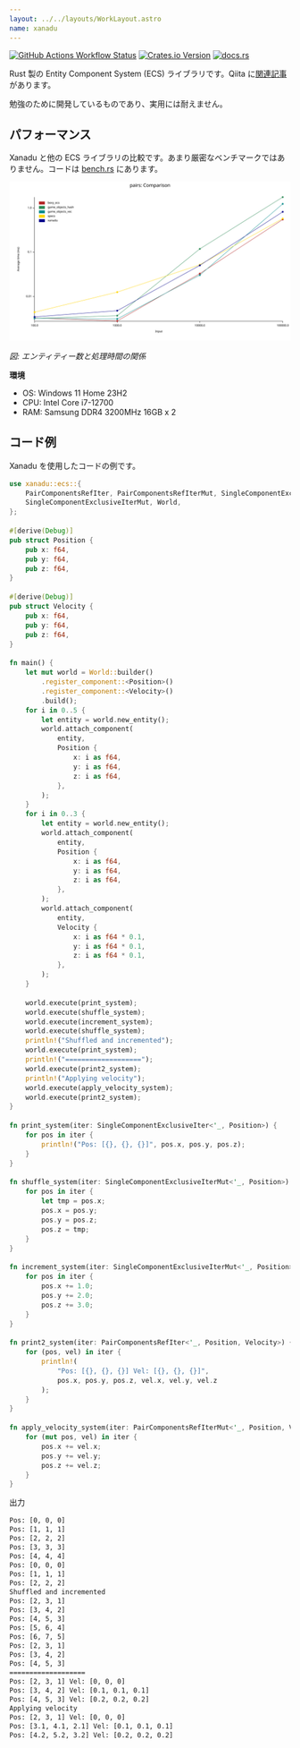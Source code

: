 ```yaml
---
layout: ../../layouts/WorkLayout.astro
name: xanadu
---
```

[![GitHub Actions Workflow Status](https://img.shields.io/github/actions/workflow/status/yuma140902/xanadu/ci.yml?logo=github&label=CI)](https://github.com/yuma140902/Xanadu/actions/workflows/ci.yml)
[![Crates.io Version](https://img.shields.io/crates/v/xanadu)](https://crates.io/crates/xanadu)
[![docs.rs](https://img.shields.io/docsrs/xanadu?logo=docsdotrs)](https://docs.rs/xanadu/latest/xanadu/)

Rust 製の Entity Component System (ECS) ライブラリです。Qiita に[関連記事](https://qiita.com/yuma140902/items/4580f2632d507fd53071)があります。

勉強のために開発しているものであり、実用には耐えません。

## パフォーマンス

Xanadu と他の ECS ライブラリの比較です。あまり厳密なベンチマークではありません。コードは [bench.rs](https://github.com/yuma140902/Xanadu/blob/master/benchmark/benches/bench.rs) にあります。

![xanadu と他の ECS ライブラリのパフォーマンスの比較](../../images/xanadu_bench.svg)

*図: エンティティー数と処理時間の関係*

**環境**

- OS: Windows 11 Home 23H2
- CPU: Intel Core i7-12700
- RAM: Samsung DDR4 3200MHz 16GB x 2


## コード例

Xanadu を使用したコードの例です。

```rust
use xanadu::ecs::{
    PairComponentsRefIter, PairComponentsRefIterMut, SingleComponentExclusiveIter,
    SingleComponentExclusiveIterMut, World,
};

#[derive(Debug)]
pub struct Position {
    pub x: f64,
    pub y: f64,
    pub z: f64,
}

#[derive(Debug)]
pub struct Velocity {
    pub x: f64,
    pub y: f64,
    pub z: f64,
}

fn main() {
    let mut world = World::builder()
        .register_component::<Position>()
        .register_component::<Velocity>()
        .build();
    for i in 0..5 {
        let entity = world.new_entity();
        world.attach_component(
            entity,
            Position {
                x: i as f64,
                y: i as f64,
                z: i as f64,
            },
        );
    }
    for i in 0..3 {
        let entity = world.new_entity();
        world.attach_component(
            entity,
            Position {
                x: i as f64,
                y: i as f64,
                z: i as f64,
            },
        );
        world.attach_component(
            entity,
            Velocity {
                x: i as f64 * 0.1,
                y: i as f64 * 0.1,
                z: i as f64 * 0.1,
            },
        );
    }

    world.execute(print_system);
    world.execute(shuffle_system);
    world.execute(increment_system);
    world.execute(shuffle_system);
    println!("Shuffled and incremented");
    world.execute(print_system);
    println!("===================");
    world.execute(print2_system);
    println!("Applying velocity");
    world.execute(apply_velocity_system);
    world.execute(print2_system);
}

fn print_system(iter: SingleComponentExclusiveIter<'_, Position>) {
    for pos in iter {
        println!("Pos: [{}, {}, {}]", pos.x, pos.y, pos.z);
    }
}

fn shuffle_system(iter: SingleComponentExclusiveIterMut<'_, Position>) {
    for pos in iter {
        let tmp = pos.x;
        pos.x = pos.y;
        pos.y = pos.z;
        pos.z = tmp;
    }
}

fn increment_system(iter: SingleComponentExclusiveIterMut<'_, Position>) {
    for pos in iter {
        pos.x += 1.0;
        pos.y += 2.0;
        pos.z += 3.0;
    }
}

fn print2_system(iter: PairComponentsRefIter<'_, Position, Velocity>) {
    for (pos, vel) in iter {
        println!(
            "Pos: [{}, {}, {}] Vel: [{}, {}, {}]",
            pos.x, pos.y, pos.z, vel.x, vel.y, vel.z
        );
    }
}

fn apply_velocity_system(iter: PairComponentsRefIterMut<'_, Position, Velocity>) {
    for (mut pos, vel) in iter {
        pos.x += vel.x;
        pos.y += vel.y;
        pos.z += vel.z;
    }
}
```

出力

```
Pos: [0, 0, 0]
Pos: [1, 1, 1]
Pos: [2, 2, 2]
Pos: [3, 3, 3]
Pos: [4, 4, 4]
Pos: [0, 0, 0]
Pos: [1, 1, 1]
Pos: [2, 2, 2]
Shuffled and incremented
Pos: [2, 3, 1]
Pos: [3, 4, 2]
Pos: [4, 5, 3]
Pos: [5, 6, 4]
Pos: [6, 7, 5]
Pos: [2, 3, 1]
Pos: [3, 4, 2]
Pos: [4, 5, 3]
===================
Pos: [2, 3, 1] Vel: [0, 0, 0]
Pos: [3, 4, 2] Vel: [0.1, 0.1, 0.1]
Pos: [4, 5, 3] Vel: [0.2, 0.2, 0.2]
Applying velocity
Pos: [2, 3, 1] Vel: [0, 0, 0]
Pos: [3.1, 4.1, 2.1] Vel: [0.1, 0.1, 0.1]
Pos: [4.2, 5.2, 3.2] Vel: [0.2, 0.2, 0.2]
```
